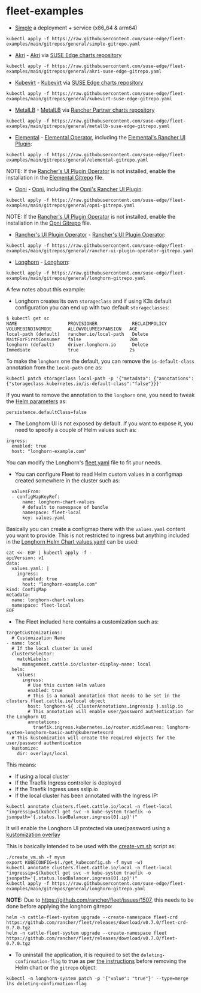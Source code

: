 # fleet-examples

* [Simple](./fleets/simple) a deployment + service (x86_64 & arm64)

```
kubectl apply -f https://raw.githubusercontent.com/suse-edge/fleet-examples/main/gitrepos/general/simple-gitrepo.yaml
```

* [Akri](./fleets/akri) - [Akri](https://github.com/project-akri/akri) via [SUSE Edge charts repository](https://suse-edge.github.io/charts/)

```
kubectl apply -f https://raw.githubusercontent.com/suse-edge/fleet-examples/main/gitrepos/general/akri-suse-edge-gitrepo.yaml
```

* [Kubevirt](./fleets/kubevirt) - [Kubevirt](https://github.com/kubevirt/kubevirt) via [SUSE Edge charts repository](https://suse-edge.github.io/charts/)

```
kubectl apply -f https://raw.githubusercontent.com/suse-edge/fleet-examples/main/gitrepos/general/kubevirt-suse-edge-gitrepo.yaml
```

* [MetalLB](./fleets/metallb) - [MetalLB](https://metallb.universe.tf/) via [Rancher Partner charts repository](https://github.com/rancher/partner-charts/)

```
kubectl apply -f https://raw.githubusercontent.com/suse-edge/fleet-examples/main/gitrepos/general/metallb-suse-edge-gitrepo.yaml
```

* [Elemental](./fleets/elemental) - [Elemental Operator](https://github.com/rancher/elemental-operator), including the [Elemental's Rancher UI Plugin](https://github.com/rancher/ui-plugin-charts/):

```
kubectl apply -f https://raw.githubusercontent.com/suse-edge/fleet-examples/main/gitrepos/general/elemental-gitrepo.yaml
```

NOTE: If the [Rancher's UI Plugin Operator](https://github.com/rancher/ui-plugin-operator) is not installed, enable the installation in the [Elemental Gitrepo](./gitrepos/general/elemental-gitrepo.yaml) file.

* [Opni](./fleets/opni) - [Opni](https://github.com/rancher/opni), including the [Opni's Rancher UI Plugin](https://github.com/rancher/opni-ui/):

```
kubectl apply -f https://raw.githubusercontent.com/suse-edge/fleet-examples/main/gitrepos/general/opni-gitrepo.yaml
```

NOTE: If the [Rancher's UI Plugin Operator](https://github.com/rancher/ui-plugin-operator) is not installed, enable the installation in the [Opni Gitrepo](./gitrepos/general/opni-gitrepo.yaml) file.

* [Rancher's UI Plugin Operator](./fleets/rancher-ui-plugin-operator) - [Rancher's UI Plugin Operator](https://github.com/rancher/ui-plugin-operator):

```
kubectl apply -f https://raw.githubusercontent.com/suse-edge/fleet-examples/main/gitrepos/general/rancher-ui-plugin-operator-gitrepo.yaml
```

* [Longhorn](./fleets/longhorn) - [Longhorn](https://longhorn.io/):

```
kubectl apply -f https://raw.githubusercontent.com/suse-edge/fleet-examples/main/gitrepos/general/longhorn-gitrepo.yaml
```

A few notes about this example:

* Longhorn creates its own `storageclass` and if using K3s default configuration you can end up with two default `storageclasses`:

```
$ kubectl get sc
NAME                   PROVISIONER             RECLAIMPOLICY   VOLUMEBINDINGMODE      ALLOWVOLUMEEXPANSION   AGE
local-path (default)   rancher.io/local-path   Delete          WaitForFirstConsumer   false                  26m
longhorn (default)     driver.longhorn.io      Delete          Immediate              true                   2s
```

To make the `longhorn` one the default, you can remove the `is-default-class` annotation from the `local-path` one as:

```
kubectl patch storageclass local-path -p '{"metadata": {"annotations":{"storageclass.kubernetes.io/is-default-class":"false"}}}'
```

If you want to remove the annotation to the `longhorn` one, you need to tweak the [Helm parameters](https://github.com/longhorn/longhorn/blob/master/chart/values.yaml#L83-L84) as:

```
persistence.defaultClass=false
```

* The Longhorn UI is not exposed by default. If you want to expose it, you need to specify a couple of Helm values such as:

```
ingress:
  enabled: true
  host: "longhorn-example.com"
```

You can modify the Longhorn's [fleet.yaml](./fleets/longhorn/fleet.yaml) file to fit your needs.

* You can configure Fleet to read Helm custom values in a configmap created somewhere in the cluster such as:

```
  valuesFrom:
  - configMapKeyRef:
      name: longhorn-chart-values
      # default to namespace of bundle
      namespace: fleet-local
      key: values.yaml
```

Basically you can create a configmap there with the `values.yaml` content you want to provide. This is not restricted to ingress but anything included in the [Longhorn Helm Chart values.yaml](https://github.com/longhorn/longhorn/blob/master/chart/values.yaml) can be used:

```
cat <<- EOF | kubectl apply -f -
apiVersion: v1
data:
  values.yaml: |
    ingress:
      enabled: true
      host: "longhorn-example.com"
kind: ConfigMap
metadata:
  name: longhorn-chart-values
  namespace: fleet-local
EOF
```

* The Fleet included here contains a customization such as:

```
targetCustomizations:
  # Customization Name
- name: local
  # If the local cluster is used
  clusterSelector:
    matchLabels:
      management.cattle.io/cluster-display-name: local
  helm:
    values:
      ingress:
        # Use this custom Helm values
        enabled: true
        # This is a manual annotation that needs to be set in the clusters.fleet.cattle.io/local object
        host: longhorn-${ .ClusterAnnotations.ingressip }.sslip.io
        # This annotation will enable user/password authentication for the Longhorn UI
        annotations:
          traefik.ingress.kubernetes.io/router.middlewares: longhorn-system-longhorn-basic-auth@kubernetescrd
  # This kustomization will create the required objects for the user/password authentication
  kustomize:
    dir: overlays/local
```

This means:
  * If using a local cluster
  * If the Traefik Ingress controller is deployed
  * If the Traefik Ingress uses sslip.io
  * If the local cluster has been annotated with the Ingress IP:

`kubectl annotate clusters.fleet.cattle.io/local -n fleet-local  "ingressip=$(kubectl get svc -n kube-system traefik -o jsonpath='{.status.loadBalancer.ingress[0].ip}')"`

It will enable the Longhorn UI protected via user/password using a [kustomization overlay](./fleets/longhorn/longhorn/overlays/kustomization.yaml)

This is basically intended to be used with the [create-vm.sh](../slemicro/create_vm.sh) script as:

```
./create_vm.sh -f myvm
export KUBECONFIG=$(./get_kubeconfig.sh -f myvm -w)
kubectl annotate clusters.fleet.cattle.io/local -n fleet-local "ingressip=$(kubectl get svc -n kube-system traefik -o jsonpath='{.status.loadBalancer.ingress[0].ip}')"
kubectl apply -f https://raw.githubusercontent.com/suse-edge/fleet-examples/main/gitrepos/general/longhorn-gitrepo.yaml
```

**NOTE:** Due to https://github.com/rancher/fleet/issues/1507, this needs to be done before applying the longhorn gitrepo:

```
helm -n cattle-fleet-system upgrade --create-namespace fleet-crd https://github.com/rancher/fleet/releases/download/v0.7.0/fleet-crd-0.7.0.tgz
helm -n cattle-fleet-system upgrade --create-namespace fleet https://github.com/rancher/fleet/releases/download/v0.7.0/fleet-0.7.0.tgz
```

* To uninstall the application, it is required to set the `deleting-confirmation-flag` to true as per [the instructions](https://longhorn.io/docs/1.4.2/deploy/uninstall/#prerequisite) before removing the Helm chart or the `gitrepo` object:

```
kubectl -n longhorn-system patch -p '{"value": "true"}' --type=merge lhs deleting-confirmation-flag
```